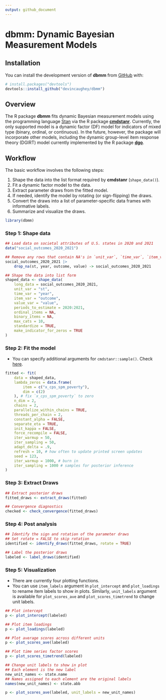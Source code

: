 ```yaml
---
output: github_document
---
```


<!-- README.md is generated from README.Rmd. Please edit that file -->



# dbmm: Dynamic Bayesian Measurement Models #

<!-- badges: start -->
<!-- badges: end -->

## Installation

You can install the development version of **dbmm** from [GitHub](https://github.com/) with:

``` r
# install.packages("devtools")
devtools::install_github("devincaughey/dbmm")
```

## Overview ##

The R package **dbmm** fits dynamic Bayesian measurement models using the
programming language [Stan](https://mc-stan.org) via the R package
[**cmdstanr**](https://mc-stan.org/cmdstanr/). Currently, the only supported model is a dynamic factor (DF) model for indicators of mixed type (binary, ordinal, or continuous). In the future, however, the package will incorporate other models, including the dynamic group-level item response theory (DGIRT) model currently implemented by the R package [**dgo**](https://github.com/jamesdunham/dgo).

## Workflow ##

The basic workflow involves the following steps:

  1. Shape the data into the list format required by **cmdstanr**
     (`shape_data()`).
  2. Fit a dynamic factor model to the data.
  3. Extract parameter draws from the fitted model.
  4. If needed, identify the model by rotating (or sign-flipping) the draws.
  5. Convert the draws into a list of parameter-specific data frames with
     informative labels.
  6. Summarize and visualize the draws.


```r
library(dbmm)
```

### Step 1: Shape data


```r
## Load data on societal attributes of U.S. states in 2020 and 2021
data("social_outcomes_2020_2021")

## Remove any rows that contain NA's in `unit_var`, `time_var`, `item_var`, or `value_var`
social_outcomes_2020_2021 |>
    drop_na(st, year, outcome, value) -> social_outcomes_2020_2021

## Shape the data into list form
shaped_data <- shape_data(
    long_data = social_outcomes_2020_2021,
    unit_var = "st",
    time_var = "year",
    item_var = "outcome",
    value_var = "value",
    periods_to_estimate = 2020:2021,
    ordinal_items = NA,
    binary_items = NA,
    max_cats = 10,
    standardize = TRUE,
    make_indicator_for_zeros = TRUE
)
```

### Step 2: Fit the model

* You can specify additional arguments for `cmdstanr::sample()`. Check [here](https://mc-stan.org/cmdstanr/reference/model-method-sample.html).


```r
fitted <- fit(
    data = shaped_data,
    lambda_zeros = data.frame(
        item = c("x_cps_spm_poverty"),
        dim = c(2)
    ), # fix `x_cps_spm_poverty` to zero
    n_dim = 2,
    chains = 2,
    parallelize_within_chains = TRUE,
    threads_per_chain = 2,
    constant_alpha = FALSE,
    separate_eta = TRUE,
    init_kappa = FALSE,
    force_recompile = FALSE,
    iter_warmup = 50,
    iter_sampling = 50,
    adapt_delta = .9,
    refresh = 10, # how often to update printed screen updates
    seed = 123,
    iter_warmup = 1000, # burn in
    iter_sampling = 1000 # samples for posterior inference
)
```

### Step 3: Extract Draws


```r
## Extract posterior draws
fitted_draws <- extract_draws(fitted)

## Convergence diagnostics
checked <- check_convergence(fitted_draws)
```

### Step 4: Post analysis


```r
## Identify the sign and rotation of the parameter draws
## Set rotate = FALSE to skip rotation
identified <- identify_draws(fitted_draws, rotate = TRUE)

## Label the posterior draws
labeled <- label_draws(identified)

```

### Step 5: Visualization

* There are currently four plotting functions.
* You can use `item_labels` argument in `plot_intercept` and `plot_loadings` to rename item labels to show in plots. Similarly, `unit_labels` argument is available for `plot_scores_ave` and `plot_scores_timetrend` to change unit labels.



```r
## Plot intercept
p <- plot_intercept(labeled)

## Plot item loadings
p <- plot_loadings(labeled)

## Plot average scores across different units
p <- plot_scores_ave(labeled)

## Plot time series factor scores
p <- plot_scores_timetrend(labeled)

## Change unit labels to show in plot
## Each element is the new label
new_unit_names <- state.name
## Names assigned to each element are the original labels
names(new_unit_names) <- state.abb

p <- plot_scores_ave(labeled, unit_labels = new_unit_names)

```


